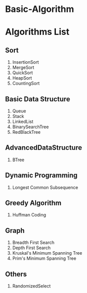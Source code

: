 Basic-Algorithm
===============
# Algorithms List

## Sort
1. InsertionSort
2. MergeSort
3. QuickSort
4. HeapSort
5. CountingSort

## Basic Data Structure
1. Queue
2. Stack
3. LinkedList
4. BinarySearchTree
5. RedBlackTree

## AdvancedDataStructure
1. BTree

## Dynamic Programming
1. Longest Common Subsequence

## Greedy Algorithm
1. Huffman Coding

## Graph
1. Breadth First Search
2. Depth First Search
3. Kruskal's Minimum Spanning Tree
4. Prim's Minimum Spanning Tree

## Others
1. RandomizedSelect
